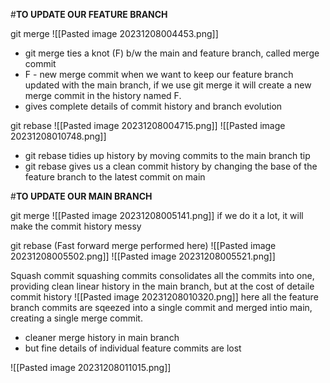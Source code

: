 #**TO UPDATE OUR FEATURE BRANCH**

git merge
![[Pasted image 20231208004453.png]]
- git merge ties a knot (F) b/w the main and feature branch, called merge commit
- F - new merge commit when we want to keep our feature branch updated with the main branch, if we use git merge it will create a new merge commit in the history named F. 
- gives complete details of commit history and branch evolution

git rebase
![[Pasted image 20231208004715.png]]
![[Pasted image 20231208010748.png]]
- git rebase tidies up history by moving commits to the main branch tip
- git rebase gives us a clean commit history by changing the base of the feature branch to the latest commit on main

#**TO UPDATE OUR MAIN BRANCH**

git merge
![[Pasted image 20231208005141.png]]
if we do it a lot, it will make the commit history messy

git rebase (Fast forward merge performed here)
![[Pasted image 20231208005502.png]]
![[Pasted image 20231208005521.png]]

Squash commit 
squashing commits consolidates all the commits into one, providing clean linear history in the main branch, but at the cost of detaile commit history
![[Pasted image 20231208010320.png]]
here all the feature branch commits are sqeezed into a single commit and merged intio main, creating a single merge commit.

- cleaner merge history in main branch
- but fine details of individual feature commits are lost

![[Pasted image 20231208011015.png]]